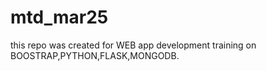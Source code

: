 # mtd_mar25
this repo was created for WEB app development training on BOOSTRAP,PYTHON,FLASK,MONGODB.

